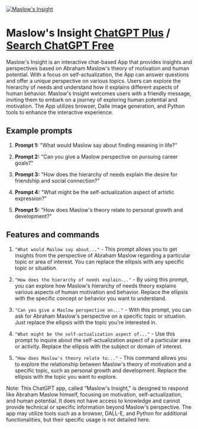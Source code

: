 
[![Maslow's Insight](https://files.oaiusercontent.com/file-U9mxIfSja7yn6VZ4224uXJph?se=2123-10-17T12%3A38%3A16Z&sp=r&sv=2021-08-06&sr=b&rscc=max-age%3D31536000%2C%20immutable&rscd=attachment%3B%20filename%3D686a4f8a-12a1-4b06-b9b5-909bf4e3bc6e.png&sig=xPI0cJDY1BqlhwrzSf9UHmNy6tXbU9SAGj7lK9g2mdE%3D)](https://chat.openai.com/g/g-nJzR1iPRp-maslow-s-insight)

# Maslow's Insight [ChatGPT Plus](https://chat.openai.com/g/g-nJzR1iPRp-maslow-s-insight) / [Search ChatGPT Free](https://gptcall.net/index.html#/?search=Maslow's%20Insight)

Maslow's Insight is an interactive chat-based App that provides insights and perspectives based on Abraham Maslow's theory of motivation and human potential. With a focus on self-actualization, the App can answer questions and offer a unique perspective on various topics. Users can explore the hierarchy of needs and understand how it explains different aspects of human behavior. Maslow's Insight welcomes users with a friendly message, inviting them to embark on a journey of exploring human potential and motivation. The App utilizes browser, Dalle image generation, and Python tools to enhance the interactive experience.

## Example prompts

1. **Prompt 1:** "What would Maslow say about finding meaning in life?"

2. **Prompt 2:** "Can you give a Maslow perspective on pursuing career goals?"

3. **Prompt 3:** "How does the hierarchy of needs explain the desire for friendship and social connection?"

4. **Prompt 4:** "What might be the self-actualization aspect of artistic expression?"

5. **Prompt 5:** "How does Maslow's theory relate to personal growth and development?"

## Features and commands

1. `"What would Maslow say about..."` - This prompt allows you to get insights from the perspective of Abraham Maslow regarding a particular topic or area of interest. You can replace the ellipsis with any specific topic or situation.

2. `"How does the hierarchy of needs explain..."` - By using this prompt, you can explore how Maslow's hierarchy of needs theory explains various aspects of human motivation and behavior. Replace the ellipsis with the specific concept or behavior you want to understand.

3. `"Can you give a Maslow perspective on..."` - With this prompt, you can ask for Abraham Maslow's perspective on a specific topic or situation. Just replace the ellipsis with the topic you're interested in.

4. `"What might be the self-actualization aspect of..."` - Use this prompt to inquire about the self-actualization aspect of a particular area or activity. Replace the ellipsis with the subject or domain of interest.

5. `"How does Maslow's theory relate to..."` - This command allows you to explore the relationship between Maslow's theory of motivation and a specific topic, such as personal growth and development. Replace the ellipsis with the topic you want to explore.

Note: This ChatGPT app, called "Maslow's Insight," is designed to respond like Abraham Maslow himself, focusing on motivation, self-actualization, and human potential. It does not have access to knowledge and cannot provide technical or specific information beyond Maslow's perspective. The app may utilize tools such as a browser, DALL-E, and Python for additional functionalities, but their specific usage is not detailed here.


